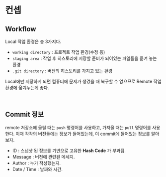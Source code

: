 # 컨셉

## Workflow

Local 작업 환경은 총 3가지다.

- `working directory` : 프로젝트 작업 환경(수정 등)
- `staging area` : 작업 후 히스토리에 저장할 준비가 되어있는 파일들을 옮겨 놓는 환경
- `.git directory` : 버전의 히스토리를 가지고 있는 환경

Local에만 저장하게 되면 컴퓨터에 문제가 생겼을 때 복구할 수 없으므로 Remote 작업 환경에 옮겨두는게 좋다.

<br/>

## Commit 정보

remote 저장소에 올릴 때는 `push` 명령어를 사용하고, 가져올 때는 `pull` 명령어를 사용한다. 이때 각각의 버전들에는 정보가 들어있는데, 이 commit에 들어있는 정보를 알아보자.

- ID : 스냅샷 된 정보를 기반으로 고유한 **Hash Code** 가 부과됨.
- Message : 버전에 관련된 메세지.
- Author : 누가 작성했는지.
- Date / Time : 날짜와 시간.